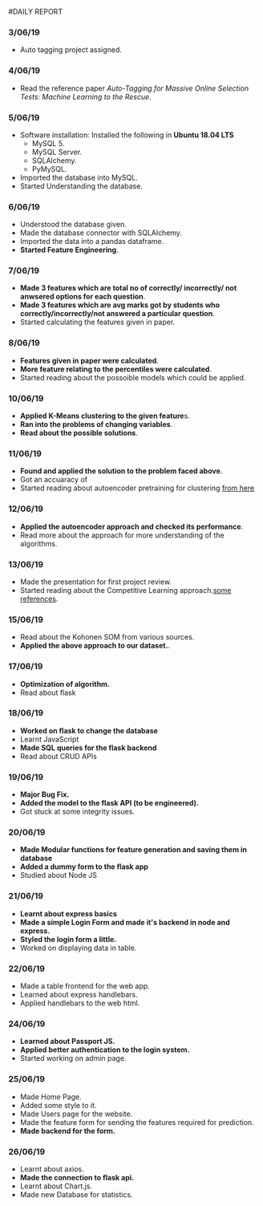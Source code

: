 #DAILY REPORT

### 3/06/19
  - Auto tagging project assigned.
### 4/06/19
  - Read the reference paper _Auto-Tagging for Massive Online Selection Tests: Machine Learning to the Rescue_.
### 5/06/19
  - Software installation: Installed the following in **Ubuntu 18.04 LTS**
    - MySQL 5.
    - MySQL Server.
    - SQLAlchemy.
    - PyMySQL.
  - Imported the database into MySQL.
  - Started Understanding the database.
### 6/06/19
  - Understood the database given.
  - Made the database connector with SQLAlchemy.
  - Imported the data into a pandas dataframe.
  - **Started Feature Engineering**.
### 7/06/19
  - **Made 3 features which are total no of correctly/ incorrectly/ not anwsered options for each question**.
  - **Made 3 features which are avg marks got by students who correctly/incorrectly/not answered a particular question**.
  - Started calculating the features given in paper.
### 8/06/19
  - **Features given in paper were calculated**.
  - **More feature relating to the percentiles were calculated**.
  - Started reading about the possoible models which could be applied.
### 10/06/19
  - **Applied K-Means clustering to the given feature**s.
  - **Ran into the problems of changing variables**.
  - **Read about the possible solutions**.
### 11/06/19
  - **Found and applied the solution to the problem faced above**.
  - Got an accuaracy of 
  - Started reading about autoencoder pretraining for clustering [from here](https://www.dlology.com/blog/how-to-do-unsupervised-clustering-with-keras/)
### 12/06/19
  - **Applied the autoencoder approach and checked its performance**.
  - Read more about the approach for more understanding of the algorithms.
### 13/06/19
  - Made the presentation for first project review.
  - Started reading about the Competitive Learning approach.[some references](http://labs.seas.wustl.edu/bme/raman/Lectures/Lecture10_CompetitiveLearning.pdf).
### 15/06/19
  - Read about the Kohonen SOM from various sources.
  - **Applied the above approach to our dataset.**.
### 17/06/19
  - **Optimization of algorithm.**
  - Read about flask
### 18/06/19
  - **Worked on flask to change the database**
  - Learnt JavaScript
  - **Made SQL queries for the flask backend**
  - Read about CRUD APIs
### 19/06/19
  - **Major Bug Fix.**
  - **Added the model to the flask API (to be engineered).**
  - Got stuck at some integrity issues.
### 20/06/19
  - **Made Modular functions for feature generation and saving them in database**
  - **Added a dummy form to the flask app**
  - Studied about Node JS
### 21/06/19
  - **Learnt about express basics**
  - **Made a simple Login Form and made it's backend in node and express.**
  - **Styled the login form a little.**
  - Worked on displaying data in table.
### 22/06/19
  - Made a table frontend for the web app.
  - Learned about express handlebars.
  - Applied handlebars to the web html.
### 24/06/19 
  - **Learned about Passport JS.**
  - **Applied better authentication to the login system.**
  - Started working on admin page.
### 25/06/19
  - Made Home Page.
  - Added some style to it.
  - Made Users page for the website.
  - Made the feature form for sending the features required for prediction.
  - **Made backend for the form.**
### 26/06/19
  - Learnt about axios.
  - **Made the connection to flask api.**
  - Learnt about Chart.js.
  - Made new Database for statistics.

